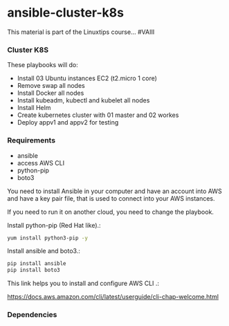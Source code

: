 # ansible-cluster-k8s

This material is part of the Linuxtips course... #VAIII

### Cluster K8S

These playbooks will do:

* Install 03 Ubuntu instances EC2 (t2.micro 1 core)
* Remove swap all nodes
* Install Docker all nodes
* Install kubeadm, kubectl and kubelet all nodes
* Install Helm
* Create kubernetes cluster with 01 master and 02 workes
* Deploy appv1 and appv2 for testing

### Requirements

* ansible
* access AWS CLI
* python-pip
* boto3

You need to install Ansible in your computer and have an account into AWS and have a key pair file, that is used to connect into your AWS instances.

If you need to run it on another cloud, you need to change the playbook.

Install python-pip (Red Hat like).:
```bash
yum install python3-pip -y
```

Install ansible and boto3.:
```bash
pip install ansible
pip install boto3
```
This link helps you to install and configure AWS CLI .:

https://docs.aws.amazon.com/cli/latest/userguide/cli-chap-welcome.html


### Dependencies

